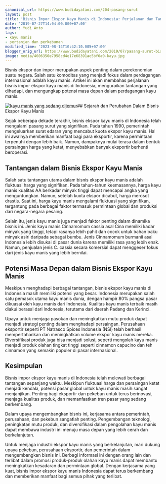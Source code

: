 ```yaml
---
canonical_url: https://www.budidayatani.com/204-pasang-surut
layout: post
title: 'Bisnis Impor Ekspor Kayu Manis di Indonesia: Perjalanan dan Tantangan'
date: '2019-07-27T14:04:00.000+07:00'
author: Yudi Anto
tags:
- kayu manis
- pertanian dan perkebunan
modified_time: '2023-08-14T10:42:10.005+07:00'
blogger_orig_url: https://www.budidayatani.com/2019/07/pasang-surut-bisnis-impor-ekspor-kayu.html
image: media/4606350e7958cd4e17e68391ac5bf6a0-kayu.jpg
---
```

Bisnis ekspor dan impor merupakan aspek penting dalam perekonomian suatu negara. Salah satu komoditas yang menjadi fokus dalam perdagangan internasional adalah kayu manis. Artikel ini akan membahas perjalanan bisnis impor ekspor kayu manis di Indonesia, menguraikan tantangan yang dihadapi, dan mengungkap potensi masa depan dalam perdagangan kayu manis.

[![kayu manis yang sedang dijemur](https://blogger.googleusercontent.com/img/b/R29vZ2xl/AVvXsEh1VpUFWfI__pXUDoKbhCuM_Mrwv7rtMUuLqAhuOYu1VZo9g-qMIeo1M7x8tdLjw_9-pAkzUOj0aUDVrU4RpKk_E__zlCSjJVgtyHCjxKGh8DGgIIlmxqo9qJKbbAsaPVdlXv6ddp5biJVFRaFShtte1qw_PZc1mx0jzjUwExD4vQQTxMcgH95IYNSleQsu/w640-h360/kayu.jpg)](https://blogger.googleusercontent.com/img/b/R29vZ2xl/AVvXsEh1VpUFWfI__pXUDoKbhCuM_Mrwv7rtMUuLqAhuOYu1VZo9g-qMIeo1M7x8tdLjw_9-pAkzUOj0aUDVrU4RpKk_E__zlCSjJVgtyHCjxKGh8DGgIIlmxqo9qJKbbAsaPVdlXv6ddp5biJVFRaFShtte1qw_PZc1mx0jzjUwExD4vQQTxMcgH95IYNSleQsu/s2133/kayu.jpg)## Sejarah dan Perubahan Dalam Bisnis Ekspor Kayu Manis

Sejak beberapa dekade terakhir, bisnis ekspor kayu manis di Indonesia telah mengalami pasang surut yang signifikan. Pada tahun 1990, pemerintah mengeluarkan surat edaran yang mencabut kuota ekspor kayu manis. Hal ini awalnya memberikan manfaat bagi para eksportir, karena permintaan terpenuhi dengan lebih baik. Namun, dampaknya mulai terasa dalam bentuk persaingan harga yang ketat, menyebabkan banyak eksportir berhenti beroperasi.

## Tantangan dalam Bisnis Ekspor Kayu Manis

Salah satu tantangan utama dalam bisnis ekspor kayu manis adalah fluktuasi harga yang signifikan. Pada tahun-tahun keemasannya, harga kayu manis kualitas AA berkadar minyak tinggi dapat mencapai angka yang menguntungkan. Namun, setelah kuota ekspor dicabut, harga merosot drastis. Saat ini, harga kayu manis mengalami fluktuasi yang signifikan, tergantung pada berbagai faktor termasuk permintaan global dan produksi dari negara-negara pesaing.

Selain itu, jenis kayu manis juga menjadi faktor penting dalam dinamika bisnis ini. Jenis kayu manis Cinnamomum cassia asal Cina memiliki kadar minyak yang tinggi, tetapi rasanya lebih pahit dan cocok untuk bahan baku minyak asiri daripada sebagai bumbu. Jenis Cinnamomum burmanii asal Indonesia lebih disukai di pasar dunia karena memiliki rasa yang lebih enak. Namun, penjualan jenis C. cassia secara komersial dapat menggeser fokus dari jenis kayu manis yang lebih bernilai.

## Potensi Masa Depan dalam Bisnis Ekspor Kayu Manis

Meskipun menghadapi berbagai tantangan, bisnis ekspor kayu manis di Indonesia masih memiliki potensi yang besar. Indonesia merupakan salah satu pemasok utama kayu manis dunia, dengan hampir 80% pangsa pasar dikuasai oleh kayu manis dari Indonesia. Kualitas kayu manis terbaik masih diakui berasal dari Indonesia, terutama dari daerah Padang dan Kerinci.

Upaya untuk menjaga pasokan dan meningkatkan mutu produk dapat menjadi strategi penting dalam menghadapi persaingan. Perusahaan eksportir seperti PT Natrasco Spices Indonesia (NSI) telah berhasil mempertahankan dan meningkatkan volume ekspor kayu manis mereka. Diversifikasi produk juga bisa menjadi solusi, seperti mengolah kayu manis menjadi produk olahan tingkat tinggi seperti cinnamon capucino dan teh cinnamon yang semakin populer di pasar internasional.

## Kesimpulan

Bisnis impor ekspor kayu manis di Indonesia telah melewati berbagai tantangan sepanjang waktu. Meskipun fluktuasi harga dan persaingan ketat menjadi kendala, potensi pasar global untuk kayu manis masih sangat menjanjikan. Penting bagi eksportir dan pekebun untuk terus berinovasi, menjaga kualitas produk, dan memanfaatkan tren pasar yang sedang berkembang.

Dalam upaya mengembangkan bisnis ini, kerjasama antara pemerintah, perusahaan, dan pekebun sangatlah penting. Pengembangan teknologi, peningkatan mutu produk, dan diversifikasi dalam pengolahan kayu manis dapat membawa industri ini menuju masa depan yang lebih cerah dan berkelanjutan.

Untuk menjaga industri ekspor kayu manis yang berkelanjutan, mari dukung upaya pekebun, perusahaan eksportir, dan pemerintah dalam mengembangkan bisnis ini. Berbagi informasi ini dengan orang lain dan terlibat dalam promosi produk-produk olahan kayu manis dapat membantu meningkatkan kesadaran dan permintaan global. Dengan kerjasama yang kuat, bisnis impor ekspor kayu manis Indonesia dapat terus berkembang dan memberikan manfaat bagi semua pihak yang terlibat.

